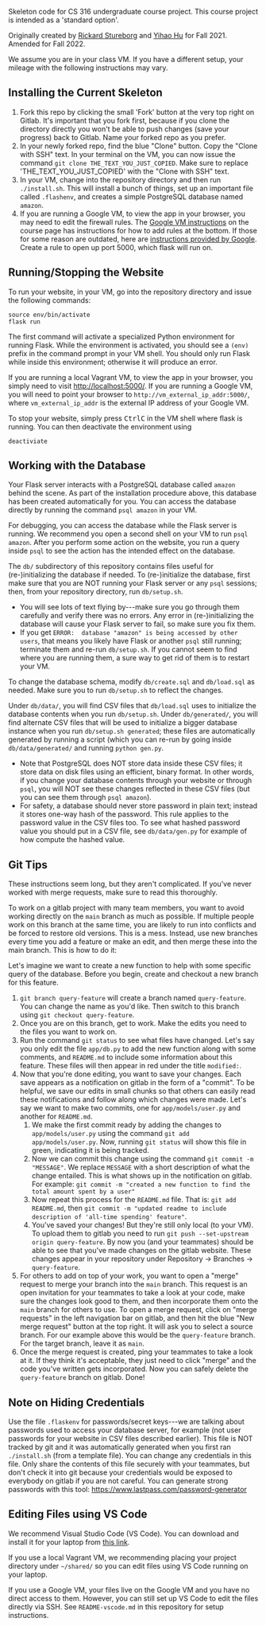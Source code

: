 Skeleton code for CS 316 undergraduate course project.
This course project is intended as a 'standard option'.

Originally created by [Rickard Stureborg](http://www.rickard.stureborg.com) and [Yihao Hu](https://www.linkedin.com/in/yihaoh/) for Fall 2021.
Amended for Fall 2022.

We assume you are in your class VM.
If you have a different setup, your mileage with the following instructions may vary.

## Installing the Current Skeleton

1. Fork this repo by clicking the small 'Fork' button at the very top right on Gitlab.
   It's important that you fork first, because if you clone the directory directly you won't be able to push changes (save your progress) back to Gitlab.
   Name your forked repo as you prefer.
2. In your newly forked repo, find the blue "Clone" button.
   Copy the "Clone with SSH" text.
   In your terminal on the VM, you can now issue the command `git clone THE_TEXT_YOU_JUST_COPIED`.
   Make sure to replace 'THE_TEXT_YOU_JUST_COPIED' with the "Clone with SSH" text.
3. In your VM, change into the repository directory and then run `./install.sh`.
   This will install a bunch of things, set up an important file called `.flashenv`, and creates a simple PostgreSQL database named `amazon`.
4. If you are running a Google VM, to view the app in your browser, you may need to edit the firewall rules.
   The [Google VM instructions](https://courses.cs.duke.edu/fall22/compsci316d/instructions/gcp/) on the course page has instructions for how to add rules at the bottom.
   If those for some reason are outdated, here are [instructions provided by Google](https://cloud.google.com/vpc/docs/using-firewalls).
   Create a rule to open up port 5000, which flask will run on.

## Running/Stopping the Website

To run your website, in your VM, go into the repository directory and issue the following commands:
```
source env/bin/activate
flask run
```
The first command will activate a specialized Python environment for running Flask.
While the environment is activated, you should see a `(env)` prefix in the command prompt in your VM shell.
You should only run Flask while inside this environment; otherwise it will produce an error.

If you are running a local Vagrant VM, to view the app in your browser, you simply need to visit [http://localhost:5000/](http://localhost:5000/).
If you are running a Google VM, you will need to point your browser to `http://vm_external_ip_addr:5000/`, where `vm_external_ip_addr` is the external IP address of your Google VM.

To stop your website, simply press <kbd>Ctrl</kbd><kbd>C</kbd> in the VM shell where flask is running.
You can then deactivate the environment using
```
deactiviate
```

## Working with the Database

Your Flask server interacts with a PostgreSQL database called `amazon` behind the scene.
As part of the installation procedure above, this database has been created automatically for you.
You can access the database directly by running the command `psql amazon` in your VM.

For debugging, you can access the database while the Flask server is running.
We recommend you open a second shell on your VM to run `psql amazon`.
After you perform some action on the website, you run a query inside `psql` to see the action has the intended effect on the database.

The `db/` subdirectory of this repository contains files useful for (re-)initializing the database if needed.
To (re-)initialize the database, first make sure that you are NOT running your Flask server or any `psql` sessions; then, from your repository directory, run `db/setup.sh`.
* You will see lots of text flying by---make sure you go through them carefully and verify there was no errors.
  Any error in (re-)initializing the database will cause your Flask server to fail, so make sure you fix them.
* If you get `ERROR:  database "amazon" is being accessed by other users`, that means you likely have Flask or another `psql` still running; terminate them and re-run `db/setup.sh`.
  If you cannot seem to find where you are running them, a sure way to get rid of them is to restart your VM.

To change the database schema, modify `db/create.sql` and `db/load.sql` as needed.
Make sure you to run `db/setup.sh` to reflect the changes.

Under `db/data/`, you will find CSV files that `db/load.sql` uses to initialize the database contents when you run `db/setup.sh`.
Under `db/generated/`, you will find alternate CSV files that will be used to initialize a bigger database instance when you run `db/setup.sh generated`; these files are automatically generated by running a script (which you can re-run by going inside `db/data/generated/` and running `python gen.py`.
* Note that PostgreSQL does NOT store data inside these CSV files; it store data on disk files using an efficient, binary format.
  In other words, if you change your database contents through your website or through `psql`, you will NOT see these changes reflected in these CSV files (but you can see them through `psql amazon`).
* For safety, a database should never store password in plain text; instead it stores one-way hash of the password.
  This rule applies to the password value in the CSV files too.
  To see what hashed password value you should put in a CSV file, see `db/data/gen.py` for example of how compute the hashed value.

## Git Tips

These instructions seem long, but they aren't complicated.
If you've never worked with merge requests, make sure to read this thoroughly. 

To work on a gitlab project with many team members, you want to avoid working directly on the `main` branch as much as possible.
If multiple people work on this branch at the same time, you are likely to run into conflicts and be forced to restore old versions.
This is a mess.
Instead, use new branches every time you add a feature or make an edit, and then merge these into the main branch.
This is how to do it:

Let's imagine we want to create a new function to help with some specific query of the database. Before you begin, create and checkout a new branch for this feature.
1. `git branch query-feature` will create a branch named `query-feature`.
   You can change the name as you'd like.
   Then switch to this branch using `git checkout query-feature`.
2. Once you are on this branch, get to work.
   Make the edits you need to the files you want to work on.
3. Run the command `git status` to see what files have changed.
   Let's say you only edit the file `app/db.py` to add the new function along with some comments, and `README.md` to include some information about this feature.
   These files will then appear in red under the title `modified:`.
4. Now that you're done editing, you want to save your changes.
   Each save appears as a notification on gitlab in the form of a "commit".
   To be helpful, we save our edits in small chunks so that others can easily read these notifications and follow along which changes were made.
   Let's say we want to make two commits, one for `app/models/user.py` and another for `README.md`. 
   1. We make the first commit ready by adding the changes to `app/models/user.py` using the command `git add app/models/user.py`.
      Now, running `git status` will show this file in green, indicating it is being tracked.
   2. Now we can commit this change using the command `git commit -m "MESSAGE"`.
      We replace `MESSAGE` with a short description of what the change entailed.
      This is what shows up in the notification on gitlab. For example: `git commit -m "created a new function to find the total amount spent by a user"`
   3. Now repeat this process for the `README.md` file.
      That is: `git add README.md`, then `git commit -m "updated readme to include description of 'all-time spending' feature"`.
   4. You've saved your changes!
      But they're still only local (to your VM).
      To upload them to gitlab you need to run `git push --set-upstream origin query-feature`.
      By now you (and your teammates) should be able to see that you've made changes on the gitlab website.
      These changes appear in your repository under Repository -> Branches -> `query-feature`.
5. For others to add on top of your work, you want to open a "merge" request to merge your branch into the `main` branch.
   This request is an open invitation for your teammates to take a look at your code, make sure the changes look good to them, and then incorporate them onto the `main` branch for others to use.
   To open a merge request, click on "merge requests" in the left navigation bar on gitlab, and then hit the blue "New merge request" button at the top right.
   It will ask you to select a source branch.
   For our example above this would be the `query-feature` branch.
   For the target branch, leave it as `main`.
6. Once the merge request is created, ping your teammates to take a look at it.
   If they think it's acceptable, they just need to click "merge" and the code you've written gets incorporated.
   Now you can safely delete the `query-feature` branch on gitlab.
   Done!

## Note on Hiding Credentials

Use the file `.flaskenv` for passwords/secret keys---we are talking about passwords used to access your database server, for example (not user passwords for your website in CSV files described earlier).
This file is NOT tracked by git and it was automatically generated when you first ran `./install.sh` (from a template file).
You can change any credentials in this file.
Only share the contents of this file securely with your teammates, but don't check it into git because your credentials would be exposed to everybody on gitlab if you are not careful.
You can generate strong passwords with this tool: https://www.lastpass.com/password-generator

## Editing Files using VS Code

We recommend Visual Studio Code (VS Code).
You can download and install it for your laptop from [this link](https://code.visualstudio.com/Download).

If you use a local Vagrant VM, we recommending placing your project directory under `~/shared/` so you can edit files using VS Code running on your laptop.

If you use a Google VM, your files live on the Google VM and you have no direct access to them.
However, you can still set up VS Code to edit the files directly via SSH.
See `README-vscode.md` in this repository for setup instructions.
